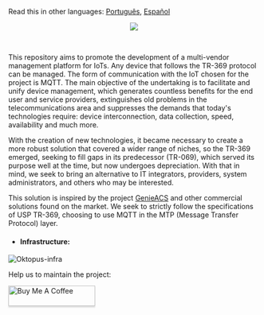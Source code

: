<p>Read this in other languages: <a href="README.md">Português</a>, <a href="README.es.md">Español</a></p>
<p align="center">
<img src="https://user-images.githubusercontent.com/83298718/220207485-8c2aac78-95eb-4b43-b23e-c4bfa6cd30e6.png"/>
</p>
<br/>
<p>
This repository aims to promote the development of a multi-vendor management platform for IoTs. Any device that follows the TR-369 protocol can be managed. The form of communication with the IoT chosen for the project is MQTT. The main objective of the undertaking is to facilitate and unify device management, which generates countless benefits for the end user and service providers, extinguishes old problems in the telecommunications area and suppresses the demands that today's technologies require: device interconnection, data collection, speed, availability and much more.
</p>
<p>
With the creation of new technologies, it became necessary to create a more robust solution that covered a wider range of niches, so the TR-369 emerged, seeking to fill gaps in its predecessor (TR-069), which served its purpose well at the time, but now undergoes depreciation. With that in mind, we seek to bring an alternative to IT integrators, providers, system administrators, and others who may be interested.
</p> 
<p>
This solution is inspired by the project <a href="https://github.com/genieacs/genieacs">GenieACS</a> and other commercial solutions found on the market. We seek to strictly follow the specifications of USP TR-369, choosing to use MQTT in the MTP (Message Transfer Protocol) layer.
</p>
<ul><li><h4>Infrastructure:</h4></li></ul>

![Oktopus-infra](https://user-images.githubusercontent.com/83298718/222589707-58a8786d-d4b7-49c3-a014-e8f4ef95497e.png)

<p>Help us to maintain the project:</p>
<a href="https://www.buymeacoffee.com/leandrofars" target="_blank"><img src="https://www.buymeacoffee.com/assets/img/custom_images/orange_img.png" alt="Buy Me A Coffee" style="height: 41px !important;width: 174px !important;box-shadow: 0px 3px 2px 0px rgba(190, 190, 190, 0.5) !important;-webkit-box-shadow: 0px 3px 2px 0px rgba(190, 190, 190, 0.5) !important;" ></a>

